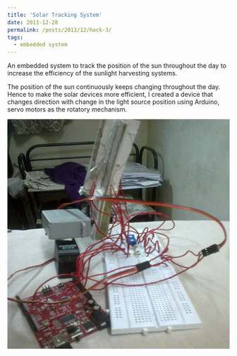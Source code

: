 ```yaml
---
title: 'Solar Tracking System'
date: 2013-12-28
permalink: /posts/2013/12/hack-3/
tags:
  - embedded system
---
```


An embedded system to track the position of the sun throughout the day to increase the efficiency of the sunlight harvesting systems.

The position of the sun continuously keeps changing throughout the day. Hence to make the solar devices more efficient, I created a device that changes direction with change in the light source position using Arduino, servo motors as the rotatory mechanism.

![solar track](/images/msp.png)








<!-- Headings are cool
======

You can have many headings
======

Aren't headings cool?
------ -->